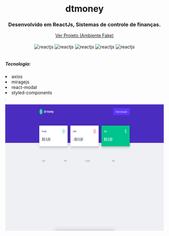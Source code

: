 <div>
    <h1 align="center">dtmoney</h1>
  </div>
    <h3 align="center">Desenvolvido em ReactJs, Sistemas de controle de finanças.</h3>
   <div align="center"> 
   <a href="https://ig-news-gfbesgtxo-guih58.vercel.app/" align="center" >Ver Projeto (Ambiente Fake)</a>
   </div>
   
    
    
  <div align="center" valign="top"><br>
   <img align="center" alt="reactjs" height="35" width="110" src="https://img.shields.io/badge/React-20232A?style=for-the-badge&logo=react&logoColor=61DAFB">
   <img align="center" alt="reactjs" height="35" width="110" src="https://img.shields.io/badge/styled--components-DB7093?style=for-the-badge&logo=styled-components&logoColor=white">
   <img align="center" alt="reactjs" height="35" width="110" src="https://img.shields.io/badge/HTML5-E34F26?style=for-the-badge&logo=html5&logoColor=white">
    <img align="center" alt="reactjs" height="35" width="110" src="https://img.shields.io/badge/CSS3-1572B6?style=for-the-badge&logo=css3&logoColor=white">
   <img align="center" alt="reactjs" height="35" width="110" src="https://img.shields.io/badge/TypeScript-007ACC?style=for-the-badge&logo=typescript&logoColor=white">
  </div><br>
  <div>
      <h5>Tecnologia:</h5>
      <li>axios</li>
      <li>miragejs</li>
      <li>react-modal</li>
      <li>styled-components</li>
      
    
  </div>
 
 <hr width="1" />


  <div align="center">
      <img align="center" height="400em" src="https://github.com/guih58/dtmoney/blob/master/src/assets/img.png?raw=true"/>
  </div>
  
 
